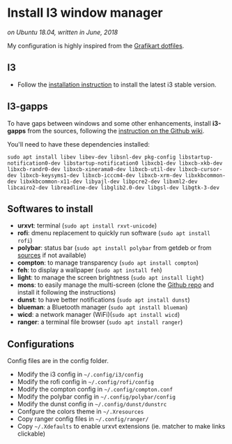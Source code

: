 # Install I3 window manager
*on Ubuntu 18.04, written in June, 2018*

My configuration is highly inspired from the [Grafikart dotfiles](https://github.com/Grafikart/dotfiles).

## I3

- Follow the [installation instruction](https://i3wm.org/docs/repositories.html) to install the latest i3 stable version.

## I3-gapps

To have gaps between windows and some other enhancements, install **i3-gapps** from the sources,
following the [instruction on the Github wiki](https://github.com/Airblader/i3/wiki/Compiling-&-Installing).

You'll need to have these dependencies installed:
```
sudo apt install libev libev-dev libsnl-dev pkg-config libstartup-notification0-dev libstartup-notification0 libxcb1-dev libxcb-xkb-dev libxcb-randr0-dev libxcb-xinerama0-dev libxcb-util-dev libxcb-cursor-dev libxcb-keysyms1-dev libxcb-icccm4-dev libxcb-xrm-dev libxkbcommon-dev libxkbcommon-x11-dev libyajl-dev libpcre2-dev libxml2-dev libcairo2-dev libreadline-dev libglib2.0-dev libgsl-dev libgtk-3-dev
```

## Softwares to install

 - **urxvt**: terminal (`sudo apt install rxvt-unicode`)
 - **rofi**: dmenu replacement to quickly run software (`sudo apt install rofi`)
 - **polybar**: status bar (`sudo apt install polybar` from getdeb or from [sources](https://github.com/jaagr/polybar) if not available)
 - **compton**: to manage transparency (`sudo apt install compton`)
 - **feh**: to display a wallpaper (`sudo apt install feh`)
 - **light**: to manage the screen brightness (`sudo apt install light`)
 - **mons**: to easily manage the multi-screen (clone the [Github repo](https://github.com/Ventto/mons) and install it
 following the instructions)
 - **dunst**: to have better notifications (`sudo apt install dunst`)
 - **blueman**: a Bluetooth manager (`sudo apt install blueman`)
 - **wicd**: a network manager (WiFi)(`sudo apt install wicd`)
 - **ranger**: a terminal file browser (`sudo apt install ranger`)

## Configurations

Config files are in the config folder.

 - Modify the i3 config in `~/.config/i3/config`
 - Modify the rofi config in `~/.config/rofi/config`
 - Modify the compton config in `~/.config/compton.conf`
 - Modify the polybar config in `~/.config/polybar/config`
 - Modify the dunst config in `~/.config/dunst/dunstrc`
 - Confgure the colors theme in `~/.Xresources`
 - Copy ranger config files in `~/.config/ranger/`
 - Copy `~/.Xdefaults` to enable urxvt extensions (ie. matcher to make links clickable)
 
